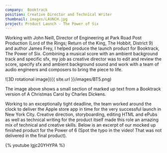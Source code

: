 ```yaml
---
company:  Booktrack
position: Creative Director and Technical Writer
thumbnail: images/LAUNCH.jpg
project: Product Launch - The Power of Six
---
```


Working with John Neill, Director of Engineering at Park Road Post Production (Lord of the Rings; Return of the King, The Hobbit, District 9) and author James Frey, I helped produce the launch product for Booktrack, The Power of Six. Combining a musical score with an ambient background track and specific sfx, my job as creative director was to edit and review the score, specify sfx and ambient background sound and work with a team of audio engineers and composers to bring the piece to life.

![3D rotational image]({{ site.url }}/images/BT5.png)

The image above shows a small section of marked up text from a Booktrack version of A Christmas Carol by Charles Dickens.   

Working to an exceptionally tight deadline, the team worked around the clock to deliver the Apple store app in time for the very successful launch in New York City. Creative direction, storyboarding, editing HTML and ePubs as well as technical writing for the product itself made this role an amazing mix of technical and creative skills.
Below is an excerpt of our mocked up finished product for the Power of 6 (Spot the typo in the video! That was not delivered in the final product).

{% youtube lgjc20YHYPA %}
